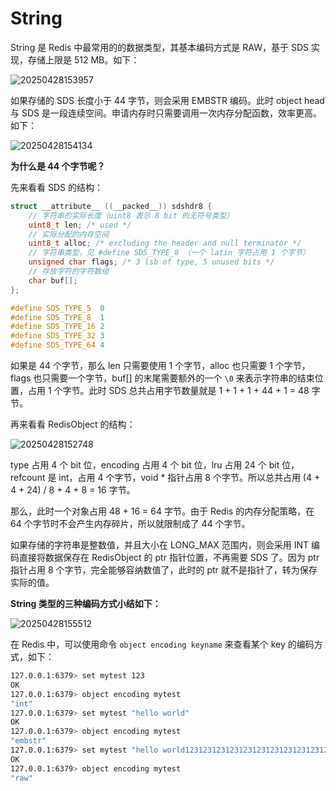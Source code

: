 # String 

String 是 Redis 中最常用的的数据类型，其基本编码方式是 RAW，基于 SDS 实现，存储上限是 512 MB。如下：

![20250428153957](https://djfmdresources.oss-cn-hangzhou.aliyuncs.com/athena/2025-04-28/20250428153957.png)

如果存储的 SDS 长度小于 44 字节，则会采用 EMBSTR 编码。此时 object head 与 SDS 是一段连续空间。申请内存时只需要调用一次内存分配函数，效率更高。如下：

![20250428154134](https://djfmdresources.oss-cn-hangzhou.aliyuncs.com/athena/2025-04-28/20250428154134.png)

**为什么是 44 个字节呢？**

先来看看 SDS 的结构：

```c
struct __attribute__ ((__packed__)) sdshdr8 {
    // 字符串的实际长度（uint8 表示 8 bit 的无符号类型）
    uint8_t len; /* used */
    // 实际分配的内存空间
    uint8_t alloc; /* excluding the header and null terminator */
    // 字符串类型，见 #define SDS_TYPE_8 （一个 latin 字符占用 1 个字节）
    unsigned char flags; /* 3 lsb of type, 5 unused bits */
    // 存放字符的字符数组
    char buf[];
};

#define SDS_TYPE_5  0
#define SDS_TYPE_8  1
#define SDS_TYPE_16 2
#define SDS_TYPE_32 3
#define SDS_TYPE_64 4
```

如果是 44 个字节，那么 len 只需要使用 1 个字节，alloc 也只需要 1 个字节，flags 也只需要一个字节，buf[] 的末尾需要额外的一个 `\0` 来表示字符串的结束位置，占用 1 个字节。此时 SDS 总共占用字节数量就是 1 + 1 + 1 + 44 + 1 = 48 字节。

再来看看 RedisObject 的结构：

![20250428152748](https://djfmdresources.oss-cn-hangzhou.aliyuncs.com/athena/2025-04-28/20250428152748.png)

type 占用 4 个 bit 位，encoding 占用 4 个 bit 位，lru 占用 24 个 bit 位，refcount 是 int，占用 4 个字节，void * 指针占用 8 个字节。所以总共占用 (4 + 4 + 24) / 8 + 4 + 8 = 16 字节。

那么，此时一个对象占用 48 + 16 = 64 字节。由于 Redis 的内存分配策略，在 64 个字节时不会产生内存碎片，所以就限制成了 44 个字节。

如果存储的字符串是整数值，并且大小在 LONG_MAX 范围内，则会采用 INT 编码直接将数据保存在 RedisObject 的 ptr 指针位置，不再需要 SDS 了。因为 ptr 指针占用 8 个字节，完全能够容纳数值了，此时的 ptr 就不是指针了，转为保存实际的值。

**String 类型的三种编码方式小结如下：**

![20250428155512](https://djfmdresources.oss-cn-hangzhou.aliyuncs.com/athena/2025-04-28/20250428155512.png)

在 Redis 中，可以使用命令 `object encoding keyname` 来查看某个 key 的编码方式，如下：

```sh
127.0.0.1:6379> set mytest 123
OK
127.0.0.1:6379> object encoding mytest
"int"
127.0.0.1:6379> set mytest "hello world"
OK
127.0.0.1:6379> object encoding mytest
"embstr"
127.0.0.1:6379> set mytest "hello world123123123123123123123123123123123123123123123"
OK
127.0.0.1:6379> object encoding mytest
"raw"
```
